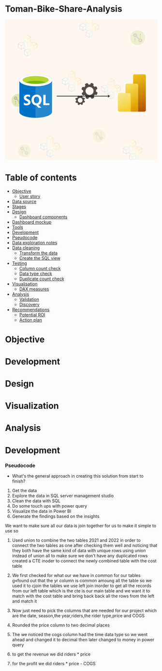 # Toman-Bike-Share-Analysis

![sql_to_powerbi-diagram](assets/images/sql_to_powerbi_image.png)

# Table of contents

- [Objective](#objective)
  - [User story](#user-story)
- [Data source](#data-source)
- [Stages](#stages)
- [Design](#design)
  - [Dashboard components](#dashboard-components-required)
- [Dashboard mockup](#dashboard-mockup)
- [Tools](#tools)
- [Development](#development)
- [Pseudocode](#pseudocode)
- [Data exploration notes](#data-exploration-notes)
- [Data cleaning](#data-cleaning)
  - [Transform the data](#transform-the-data)
  - [Create the SQL view](#create-the-sql-view)
- [Testing](#testing)
  - [Column count check](#column-count-check)
  - [Data type check](#data-type-check)
  - [Duplicate count check](#duplicate-count-check)
- [Visualisation](#visualisation)
  - [DAX measures](#dax-measures)
- [Analysis](#analysis)
  - [Validation](#validation)
  - [Discovery](#discovery)
- [Recommendations](#recommendations)
  - [Potential ROI](#potential-ROI)
  - [Action plan](#action-plan)
# Objective
# Development
# Design
# Visualization
# Analysis






# Development
### Pseudocode
   *  What's the general approach in creating this solution from start to finish?
   1. Get the data
   2. Explore the data in SQL server management studio
   3. Clean the data with SQL
   4. Do some touch ups with power query
   5. Visualize the data in Power BI
   6. Generate the findings based on the insights






We want to make sure all our data is join together for us to make it simple to use
so 
1. Used union to combine the two tables 2021 and 2022 in order to connect the two tables as one after checking them well and noticing that they both have the same kind of data with unique rows using union instead of union all to make sure we don't have any duplicated rows
created a CTE inoder to connect the newly combined table with the cost table
2. We first checked for what our we have in common for our tables g«found out that the yr column is common amoung all the table so we used it to cjoin the tables we use left join inorder to get all the records from our left table which is the cte is our main table and we want it to match with the cost table and bring back back all the rows from the left and match it
3.   Now just need to pick the columns that are needed for our project which are the date, season,the year,riders,the rider type,price and COGS

4.   Rounded the price column to two decimal places
5. The we noticed the cogs column had the time data type so we went ahead and changed it to decimal then later changed to money in power query
6. to get the revenue we did riders * price
7. for the profit we did riders * price - COGS
